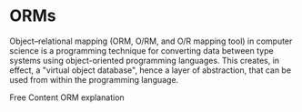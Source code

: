 # ORMs

Object–relational mapping (ORM, O/RM, and O/R mapping tool) in computer science is a programming technique for converting data between type systems using object-oriented programming languages. This creates, in effect, a "virtual object database", hence a layer of abstraction, that can be used from within the programming language.

<ResourceGroupTitle>Free Content</ResourceGroupTitle>
<BadgeLink colorScheme='blue' badgeText='ORM explanation' href='https://en.wikipedia.org/wiki/Object-relational_mapping'>ORM explanation</BadgeLink>
